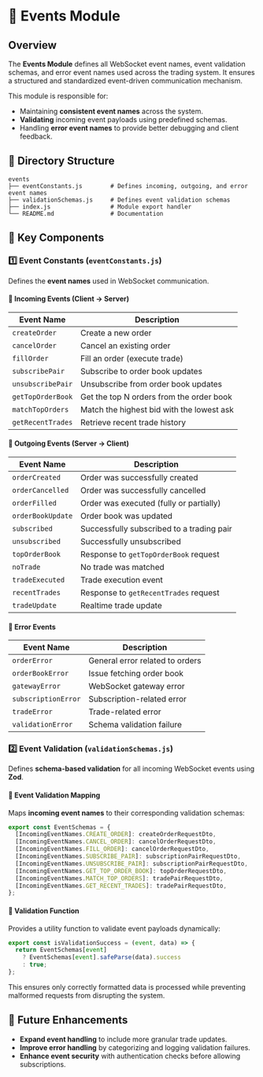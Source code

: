 # 📖 Events Module

## Overview

The **Events Module** defines all WebSocket event names, event validation schemas, and error event names used across the trading system. It ensures a structured and standardized event-driven communication mechanism.

This module is responsible for:

- Maintaining **consistent event names** across the system.
- **Validating** incoming event payloads using predefined schemas.
- Handling **error event names** to provide better debugging and client feedback.

## 📂 Directory Structure

```
events
├── eventConstants.js        # Defines incoming, outgoing, and error event names
├── validationSchemas.js     # Defines event validation schemas
├── index.js                 # Module export handler
└── README.md                # Documentation
```

## 📌 Key Components

### **1️⃣ Event Constants (`eventConstants.js`)**

Defines the **event names** used in WebSocket communication.

#### **🔹 Incoming Events (Client → Server)**

| Event Name             | Description                                |
|-----------------------|--------------------------------------------|
| `createOrder`         | Create a new order                        |
| `cancelOrder`         | Cancel an existing order                  |
| `fillOrder`           | Fill an order (execute trade)             |
| `subscribePair`       | Subscribe to order book updates           |
| `unsubscribePair`     | Unsubscribe from order book updates       |
| `getTopOrderBook`     | Get the top N orders from the order book  |
| `matchTopOrders`      | Match the highest bid with the lowest ask |
| `getRecentTrades`     | Retrieve recent trade history             |

#### **🔹 Outgoing Events (Server → Client)**

| Event Name          | Description                                |
|--------------------|--------------------------------------------|
| `orderCreated`     | Order was successfully created             |
| `orderCancelled`   | Order was successfully cancelled           |
| `orderFilled`      | Order was executed (fully or partially)    |
| `orderBookUpdate`  | Order book was updated                     |
| `subscribed`       | Successfully subscribed to a trading pair  |
| `unsubscribed`     | Successfully unsubscribed                  |
| `topOrderBook`     | Response to `getTopOrderBook` request      |
| `noTrade`          | No trade was matched                       |
| `tradeExecuted`    | Trade execution event                      |
| `recentTrades`     | Response to `getRecentTrades` request      |
| `tradeUpdate`      | Realtime trade update                      |

#### **🔹 Error Events**

| Event Name            | Description                        |
|----------------------|------------------------------------|
| `orderError`        | General error related to orders   |
| `orderBookError`    | Issue fetching order book         |
| `gatewayError`      | WebSocket gateway error           |
| `subscriptionError` | Subscription-related error        |
| `tradeError`        | Trade-related error               |
| `validationError`   | Schema validation failure         |

### **2️⃣ Event Validation (`validationSchemas.js`)**

Defines **schema-based validation** for all incoming WebSocket events using **Zod**.

#### **🔹 Event Validation Mapping**

Maps **incoming event names** to their corresponding validation schemas:

```js
export const EventSchemas = {
  [IncomingEventNames.CREATE_ORDER]: createOrderRequestDto,
  [IncomingEventNames.CANCEL_ORDER]: cancelOrderRequestDto,
  [IncomingEventNames.FILL_ORDER]: cancelOrderRequestDto,
  [IncomingEventNames.SUBSCRIBE_PAIR]: subscriptionPairRequestDto,
  [IncomingEventNames.UNSUBSCRIBE_PAIR]: subscriptionPairRequestDto,
  [IncomingEventNames.GET_TOP_ORDER_BOOK]: topOrderRequestDto,
  [IncomingEventNames.MATCH_TOP_ORDERS]: tradePairRequestDto,
  [IncomingEventNames.GET_RECENT_TRADES]: tradePairRequestDto,
};
```

#### **🔹 Validation Function**

Provides a utility function to validate event payloads dynamically:

```js
export const isValidationSuccess = (event, data) => {
  return EventSchemas[event]
    ? EventSchemas[event].safeParse(data).success
    : true;
};
```

This ensures only correctly formatted data is processed while preventing malformed requests from disrupting the system.

## 🎯 Future Enhancements

- **Expand event handling** to include more granular trade updates.
- **Improve error handling** by categorizing and logging validation failures.
- **Enhance event security** with authentication checks before allowing subscriptions.
